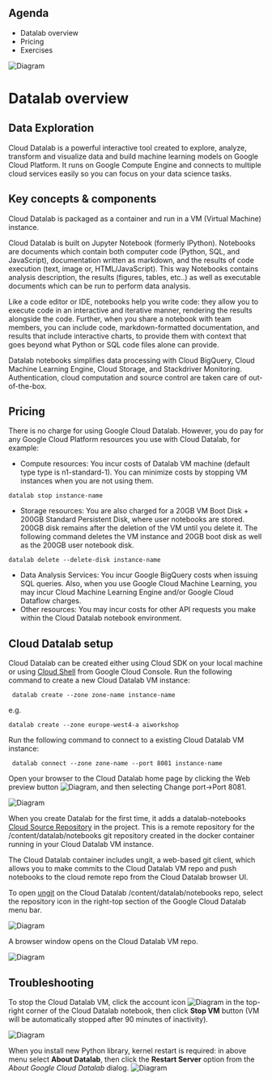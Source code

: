 ## Agenda
- Datalab overview
- Pricing
- Exercises

![Diagram](https://github.com/gft-academy-pl/gcp-ai/blob/master/assets/datalab-integrated.svg)

# Datalab overview
## Data Exploration
Cloud Datalab is a powerful interactive tool created to explore, analyze, transform and visualize data and build machine learning models on Google Cloud Platform. It runs on Google Compute Engine and connects to multiple cloud services easily so you can focus on your data science tasks.
## Key concepts & components
Cloud Datalab is packaged as a container and run in a VM (Virtual Machine) instance.

Cloud Datalab is built on Jupyter Notebook (formerly IPython). Notebooks are documents which contain both computer code (Python, SQL, and JavaScript), documentation written as markdown, and the results of code execution (text, image or, HTML/JavaScript). This way Notebooks contains analysis description, the results (figures, tables, etc..) as well as executable documents which can be run to perform data analysis.

Like a code editor or IDE, notebooks help you write code: they allow you to execute code in an interactive and iterative manner, rendering the results alongside the code. Further, when you share a notebook with team members, you can include code, markdown-formatted documentation, and results that include interactive charts, to provide them with context that goes beyond what Python or SQL code files alone can provide.

Datalab notebooks simplifies data processing with Cloud BigQuery, Cloud Machine Learning Engine, Cloud Storage, and Stackdriver Monitoring. Authentication, cloud computation and source control are taken care of out-of-the-box.
## Pricing
There is no charge for using Google Cloud Datalab. However, you do pay for any Google Cloud Platform resources you use with Cloud Datalab, for example:
* Compute resources: You incur costs of Datalab VM machine (default type type is n1-standard-1). You can minimize costs by stopping VM instances when you are not using them. 
```
datalab stop instance-name
```
* Storage resources: You are also charged for a 20GB VM Boot Disk +  200GB Standard Persistent Disk, where user notebooks are stored. 200GB disk remains after the deletion of the VM until you delete it. The following command deletes the VM instance and 20GB boot disk as well as the 200GB user notebook disk.
```
datalab delete --delete-disk instance-name
```
* Data Analysis Services: You incur Google BigQuery costs when issuing SQL queries. Also, when you use Google Cloud Machine Learning, you may incur Cloud Machine Learning Engine and/or Google Cloud Dataflow charges.
* Other resources: You may incur costs for other API requests you make within the Cloud Datalab notebook environment. 
## Cloud Datalab setup
Cloud Datalab can be created either using Cloud SDK on your local machine or using [Cloud Shell](https://cloud.google.com/shell/docs/starting-cloud-shell#starting_a_new_session) from Google Cloud Console. Run the following command to create a new Cloud Datalab VM instance:
```
 datalab create --zone zone-name instance-name
```
e.g.
```
datalab create --zone europe-west4-a aiworkshop
```
Run the following command to connect to a existing Cloud Datalab VM instance:
```
 datalab connect --zone zone-name --port 8081 instance-name 
```
Open your browser to the Cloud Datalab home page by clicking the Web preview button ![Diagram](https://github.com/gft-academy-pl/gcp-ai/blob/master/assets/web-preview-button.png), and then selecting Change port→Port 8081.

![Diagram](https://github.com/gft-academy-pl/gcp-ai/blob/master/assets/web-preview.png)

When you create Datalab for the first time, it adds a datalab-notebooks [Cloud Source Repository](https://console.cloud.google.com/code/develop/repo) in the project. This is a remote repository for the /content/datalab/notebooks git repository created in the docker container running in your Cloud Datalab VM instance.

The Cloud Datalab container includes ungit, a web-based git client, which allows you to make commits to the Cloud Datalab VM repo and push notebooks to the cloud remote repo from the Cloud Datalab browser UI.

To open [ungit](https://cloud.google.com/datalab/docs/how-to/working-with-notebooks) on the Cloud Datalab /content/datalab/notebooks repo, select the repository icon in the right-top section of the Google Cloud Datalab menu bar.

![Diagram](https://github.com/gft-academy-pl/gcp-ai/blob/master/assets/ungit-icon.png)

A browser window opens on the Cloud Datalab VM repo.

![Diagram](https://github.com/gft-academy-pl/gcp-ai/blob/master/assets/ungit-open-repo.png)

## Troubleshooting
To stop the Cloud Datalab VM, click the account icon ![Diagram](https://github.com/gft-academy-pl/gcp-ai/blob/master/assets/user-icon.png) in the top-right corner of the Cloud Datalab notebook, then click **Stop VM** button (VM will be automatically stopped after 90 minutes of inactivity). 

![Diagram](https://github.com/gft-academy-pl/gcp-ai/blob/master/assets/datalab-server-vm-ui-about.png)

When you install new Python library, kernel restart is required: in above menu select **About Datalab**, then click the **Restart Server** option from the *About Google Cloud Datalab* dialog.
![Diagram](https://github.com/gft-academy-pl/gcp-ai/blob/master/assets/restart-server.png)
